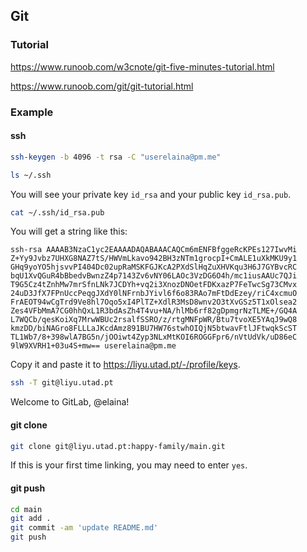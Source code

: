 ## Git

### Tutorial

https://www.runoob.com/w3cnote/git-five-minutes-tutorial.html

https://www.runoob.com/git/git-tutorial.html

### Example

#### ssh

```sh
ssh-keygen -b 4096 -t rsa -C "userelaina@pm.me"
```

```sh
ls ~/.ssh
```
You will see your private key `id_rsa` and your public key `id_rsa.pub`.

```sh
cat ~/.ssh/id_rsa.pub
```

You will get a string like this:
```
ssh-rsa AAAAB3NzaC1yc2EAAAADAQABAAACAQCm6mENFBfggeRcKPEs127IwvMi
Z+Yy9Jvbz7UHXG8NAZ7tS/HWVmLkavo942BH3zNTm1grocpI+CmALE1uXkMKU9y1
GHq9yoYO5hjsvvPI404Dc02upRaMSKFGJKcA2PXdSlHqZuXHVKqu3H6J7GYBvcRC
bqU1XvQGuR4bBbedvBwnzZ4p7143Zv6vNY06LAOc3VzDG6O4h/mc1iusAAUc7QJi
T9G5Cz4tZnhMw7mrSfnLNk7JCDYh+vq2i3XnozDNOetFDKxazP7FeTwcSg73CMvx
24uD3JfX7FPnUccPeqgJXdY0lNFrnbJYivl6f6o83RAo7mFtDdEzey/riC4xcmuO
FrAEOT94wCgTrd9Ve8hl7Oqo5xI4PlTZ+XdlR3MsD8wnv2O3tXvGSz5T1xOlsea2
Zes4VFbMmA7CG0hhQxL1R3bdAsZh4T4vu+NA/hlMb6rf82gDpmgrNzTLME+/GQ4A
L7WQCb/qesKoiXq7MrwWBUc2rsalfSSRO/z/rtgMNFpWR/Btu7tvoXE5YAqJ9wQ8
kmzDD/biNAGro8FLLLaJKcdAmz891BU7HW76stwhOIQjN5btwavFtlJFtwqkScST
TL1Wb7/8+398wlA7BG5n/jOOiwt4Zyp3NLxMtKOI6ROGGFpr6/nVtUdVk/uD86eC
9lW9XVRH1+03u4S+mw== userelaina@pm.me
```
Copy it and paste it to https://liyu.utad.pt/-/profile/keys.

```sh
ssh -T git@liyu.utad.pt
```
Welcome to GitLab, @elaina!

#### git clone

```sh
git clone git@liyu.utad.pt:happy-family/main.git
```
If this is your first time linking, you may need to enter `yes`.

#### git push
```sh
cd main
git add .
git commit -am 'update README.md'
git push
```

